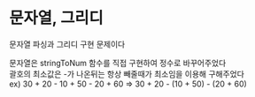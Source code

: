 # 문자열, 그리디

문자열 파싱과 그리디 구현 문제이다

문자열은 stringToNum 함수를 직접 구현하여 정수로 바꾸어주었다<br>
괄호의 최소값은 -가 나온뒤는 항상 빼줄때가 최소임을 이용해 구해주었다<br>
ex) 30 + 20 - 10 + 50 - 20 + 60 => 30 + 20 - (10 + 50) - (20 + 60)